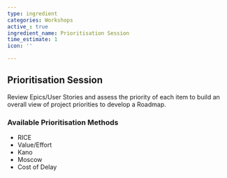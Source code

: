 ```yaml
---
type: ingredient
categories: Workshops
active_: true
ingredient_name: Prioritisation Session
time_estimate: 1
icon: ''

---
```

## Prioritisation Session

Review Epics/User Stories and assess the priority of each item to build an overall view of project priorities to develop a Roadmap.

### Available Prioritisation Methods

* RICE
* Value/Effort
* Kano
* Moscow
* Cost of Delay